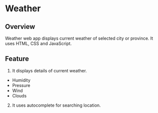 # Weather
## Overview
Weather web app displays current weather of selected city or province. It uses HTML, CSS and JavaScript.

## Feature
1. It displays details of current weather.
- Humidity
- Pressure
- Wind
- Clouds

2. It uses autocomplete for searching location.
